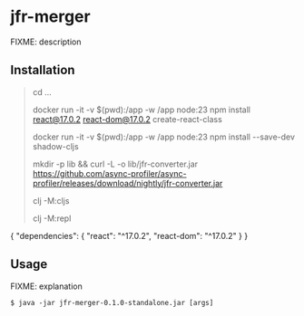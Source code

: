 # jfr-merger

FIXME: description

## Installation

> cd ...
> 
> docker run -it -v $(pwd):/app -w /app node:23 npm install react@17.0.2 react-dom@17.0.2 create-react-class
> 
> docker run -it -v $(pwd):/app -w /app node:23 npm install --save-dev shadow-cljs
> 
> mkdir -p lib && curl -L -o lib/jfr-converter.jar https://github.com/async-profiler/async-profiler/releases/download/nightly/jfr-converter.jar
>
> clj -M:cljs
> 
> clj -M:repl

{
    "dependencies": {
        "react": "^17.0.2",
        "react-dom": "^17.0.2"
    }
}

## Usage

FIXME: explanation

    $ java -jar jfr-merger-0.1.0-standalone.jar [args]
